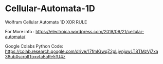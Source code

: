 # Cellular-Automata-1D
Wolfram Cellular Automata 1D XOR RULE

For More info :
https://electroica.wordpress.com/2018/09/21/cellular-automata/
 
Google Colabs Python Code:
https://colab.research.google.com/drive/17fmIGwqZ2pLjynjuwLT8TMzVj7xa38ub#scrollTo=vtaEaRe5fU4z
